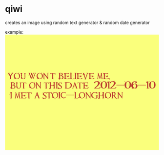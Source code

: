 # qiwi
creates an image using random text generator &amp; random date generator

example:
![wow shigaon orot shel disco](https://raw.githubusercontent.com/itaynvn/qiwi/master/neat-mosquito_17-28-41.png)
